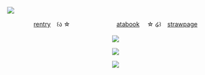![](https://komarev.com/ghpvc/?username=sacrificedfool&color=5b467e&label=luvfraises)
<p align="center"
  
[rentry](https://rentry.co/ssacrificed)　꒰ა ☆ 　ㅤㅤㅤㅤㅤㅤㅤ[atabook](https://sacrificedfool.atabook.org/)　 ☆ ໒꒱　[strawpage](https://cheriefraise.straw.page)
<br>
<br>
<img src="https://file.garden/ZtttiuQF4zKolxgp/IMG_0289.png"/>
</p>
<p align="center">
<img src="https://file.garden/ZtttiuQF4zKolxgp/Chaircrush.png"/>
</p>

<p align="center">
  <img src="https://file.garden/ZtttiuQF4zKolxgp/IMG_0288.png"/>
  <br>
  <br>
</p>

<!--
**sacrificedfool/sacrificedfool** is a ✨ _special_ ✨ repository because its `README.md` (this file) appears on your GitHub profile.

Here are some ideas to get you started:

- 🔭 I’m currently working on ...
- 🌱 I’m currently learning ...
- 👯 I’m looking to collaborate on ...
- 🤔 I’m looking for help with ...
- 💬 Ask me about ...
- 📫 How to reach me: ...
- 😄 Pronouns: ...
- ⚡ Fun fact: ...
-->
